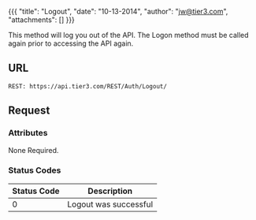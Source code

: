 {{{
  "title": "Logout",
  "date": "10-13-2014",
  "author": "jw@tier3.com",
  "attachments": []
}}}

This method will log you out of the API. The Logon method must be called again prior to accessing the API again.

## URL

    REST: https://api.tier3.com/REST/Auth/Logout/

## Request

### Attributes

None Required.

### Status Codes

<table>
  <thead>
    <tr>
      <th>Status Code</th>
      <th>Description</th>
    </tr>
  </thead>
  <tbody>
    <tr>
      <td>0</td>
      <td>Logout was successful</td>
    </tr>
  </tbody>
</table>